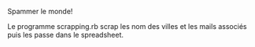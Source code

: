 Spammer le monde!

Le programme scrapping.rb scrap les nom des villes et les mails associés puis les passe dans le spreadsheet.
